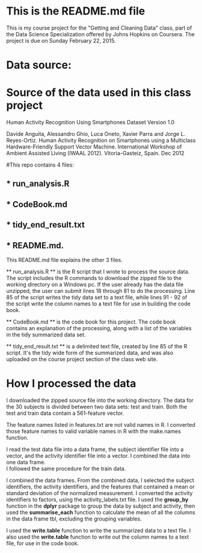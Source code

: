 # This is the README.md file

This is my course project for the "Getting and Cleaning Data" class, part of the Data Science Specialization offered by Johns Hopkins
on Coursera.  The project is due on Sunday February 22, 2015.

# Data source:
# Source of the data used in this class project
Human Activity Recognition Using Smartphones Dataset
Version 1.0

Davide Anguita, Alessandro Ghio, Luca Oneto, Xavier Parra and Jorge L. Reyes-Ortiz. Human Activity Recognition on Smartphones using a Multiclass Hardware-Friendly Support Vector Machine. International Workshop of Ambient Assisted Living (IWAAL 2012). Vitoria-Gasteiz, Spain. Dec 2012

#This repo contains 4 files:
## * run_analysis.R
## * CodeBook.md
## * tidy_end_result.txt
## * README.md.

This README.md file explains the other 3 files.  

** run_analysis.R ** is the R script that I wrote to process the source data.  The script includes the R commands to download the zipped file to the working directory on a Windows pc.  If the user already has
the data file unzipped, the user can submit lines 18 through 81 to do the processing.  Line 85 of the script writes the tidy data set to a text file, while lines 91 - 92 of the script write the column names 
to a text file for use in building the code book.

** CodeBook.md ** is the code book for this project.  The code book contains an explanation of the processing, along with a list of the variables in the tidy summarized data set.

** tidy_end_result.txt ** is a delimited text file, created by line 85 of the R script.  It's the tidy wide form of the summarized data, and was also uploaded on the course project section of the class web site.  

# How I processed the data

I downloaded the zipped source file into the working directory.  The data for the 30 subjects is divided between two data sets:  test and train.  Both the test and train data contain a 561-feature vector.  

The feature names listed in features.txt are not valid names in R.  I converted those feature names to valid variable names in R with the make.names function. 

I read the test data file into a data frame, the subject identifier file into a vector, and the activity identifier file into a vector.  I combined the data into one data frame.  
I followed the same procedure for the train data.  

I combined the data frames.  From the combined data, I selected the subject identifiers, the activity identifiers, and the features that contained a mean or standard deviation of the normalized measurement.
I converted the activity identifiers to factors, using the activity_labels.txt file.  I used the **group_by** function in the **dplyr** package to group the data by subject and activity, then used the
**summarise_each** function to calculate the mean of all the columns in the data frame tbl, excluding the grouping variables.  

I used the **write.table** function to write the summarized data to a text file.  I also used the **write.table** function to write out the column names to a text file, for use in the code book.    